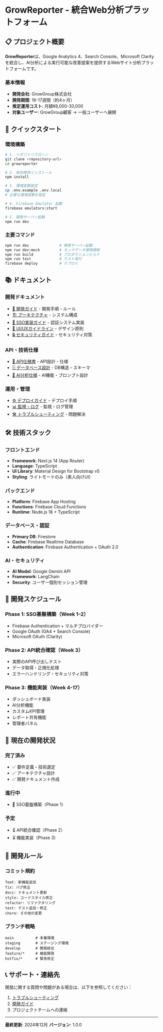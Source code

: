 # GrowReporter - 統合Web分析プラットフォーム

## 📋 プロジェクト概要

**GrowReporter**は、Google Analytics 4、Search Console、Microsoft Clarityを統合し、AI分析による実行可能な改善提案を提供するWebサイト分析プラットフォームです。

### 基本情報
- **開発会社**: GrowGroup株式会社
- **開発期間**: 16-17週間（約4ヶ月）
- **推定運用コスト**: 月額¥8,000-30,000
- **対象ユーザー**: GrowGroup顧客 → 一般ユーザーへ展開

## 🚀 クイックスタート

### 環境構築
```bash
# 1. リポジトリクローン
git clone <repository-url>
cd growreporter

# 2. 依存関係インストール
npm install

# 3. 環境変数設定
cp .env.example .env.local
# 必要な環境変数を設定

# 4. Firebase Emulator 起動
firebase emulators:start

# 5. 開発サーバー起動
npm run dev
```

### 主要コマンド
```bash
npm run dev              # 開発サーバー起動
npm run dev:mock         # モックデータ使用開発
npm run build            # プロダクションビルド
npm run test             # テスト実行
firebase deploy          # デプロイ
```

## 📚 ドキュメント

### 開発ドキュメント
- [📖 開発ガイド](./docs/DEVELOPMENT_GUIDE.md) - 開発手順・ルール
- [🏗️ アーキテクチャ](./docs/ARCHITECTURE.md) - システム構成
- [🔑 SSO実装ガイド](./docs/SSO_IMPLEMENTATION.md) - 認証システム実装
- [🎨 UI/UXガイドライン](./docs/UI_GUIDELINES.md) - デザイン原則
- [🔒 セキュリティガイド](./docs/SECURITY.md) - セキュリティ対策

### API・技術仕様
- [📡 API仕様書](./docs/API_SPECIFICATION.md) - API設計・仕様
- [🗄️ データベース設計](./docs/DATABASE_DESIGN.md) - DB構造・スキーマ
- [🤖 AI分析仕様](./docs/AI_ANALYSIS.md) - AI機能・プロンプト設計

### 運用・管理
- [⚙️ デプロイガイド](./docs/DEPLOYMENT.md) - デプロイ手順
- [📊 監視・ログ](./docs/MONITORING.md) - 監視・ログ管理
- [🛠️ トラブルシューティング](./docs/TROUBLESHOOTING.md) - 問題解決

## 🛠️ 技術スタック

### フロントエンド
- **Framework**: Next.js 14 (App Router)
- **Language**: TypeScript
- **UI Library**: Material Design for Bootstrap v5
- **Styling**: ライトモードのみ（素人向けUI）

### バックエンド
- **Platform**: Firebase App Hosting
- **Functions**: Firebase Cloud Functions
- **Runtime**: Node.js 18 + TypeScript

### データベース・認証
- **Primary DB**: Firestore
- **Cache**: Firebase Realtime Database
- **Authentication**: Firebase Authentication + OAuth 2.0

### AI・セキュリティ
- **AI Model**: Google Gemini API
- **Framework**: LangChain
- **Security**: ユーザー個別セッション管理

## 📅 開発スケジュール

### Phase 1: SSO基盤構築（Week 1-2）
- Firebase Authentication + マルチプロバイダー
- Google OAuth (GA4 + Search Console)
- Microsoft OAuth (Clarity)

### Phase 2: API統合確認（Week 3）
- 実際のAPI呼び出しテスト
- データ取得・正規化処理
- エラーハンドリング・セキュリティ対策

### Phase 3: 機能実装（Week 4-17）
- ダッシュボード実装
- AI分析機能
- カスタムKPI管理
- レポート共有機能
- 管理者パネル

## 🎯 現在の開発状況

### 完了済み
- ✅ 要件定義・技術選定
- ✅ アーキテクチャ設計
- ✅ 開発ドキュメント作成

### 進行中
- 🔄 SSO基盤構築（Phase 1）

### 予定
- ⏳ API統合確認（Phase 2）
- ⏳ 機能実装（Phase 3）

## 🤝 開発ルール

### コミット規約
```
feat: 新機能追加
fix: バグ修正
docs: ドキュメント更新
style: コードスタイル修正
refactor: リファクタリング
test: テスト追加・修正
chore: その他の変更
```

### ブランチ戦略
```
main          # 本番環境
staging       # ステージング環境
develop       # 開発統合
feature/*     # 機能開発
hotfix/*      # 緊急修正
```

## 📞 サポート・連絡先

開発に関する質問や問題がある場合は、以下を参照してください：

1. [トラブルシューティング](./docs/TROUBLESHOOTING.md)
2. [開発ガイド](./docs/DEVELOPMENT_GUIDE.md)
3. プロジェクトチームへの連絡

---

**最終更新**: 2024年12月
**バージョン**: 1.0.0
